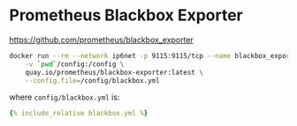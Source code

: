 # Prometheus Blackbox Exporter

https://github.com/prometheus/blackbox_exporter


```sh
docker run --rm --network ip6net -p 9115:9115/tcp --name blackbox_exporter \
    -v `pwd`/config:/config \
    quay.io/prometheus/blackbox-exporter:latest \
    --config.file=/config/blackbox.yml
```

where `config/blackbox.yml` is:
```yaml
{% include_relative blackbox.yml %}
```
